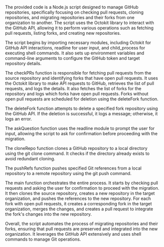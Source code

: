 The provided code is a Node.js script designed to manage GitHub repositories, specifically focusing on checking pull requests, cloning repositories, and migrating repositories and their forks from one organization to another. The script uses the Octokit library to interact with the GitHub API, allowing it to perform various operations such as fetching pull requests, listing forks, and creating new repositories.

The script begins by importing necessary modules, including Octokit for GitHub API interactions, readline for user input, and child_process for executing shell commands. It also sets up environment variables and command-line arguments to configure the GitHub token and target repository details.

The checkPRs function is responsible for fetching pull requests from the source repository and identifying forks that have open pull requests. It uses the Octokit library to make API requests to GitHub, retrieves the list of pull requests, and logs the details. It also fetches the list of forks for the repository and logs which forks have open pull requests. Forks without open pull requests are scheduled for deletion using the deleteFork function.

The deleteFork function attempts to delete a specified fork repository using the GitHub API. If the deletion is successful, it logs a message; otherwise, it logs an error.

The askQuestion function uses the readline module to prompt the user for input, allowing the script to ask for confirmation before proceeding with the migration.

The cloneRepo function clones a GitHub repository to a local directory using the git clone command. It checks if the directory already exists to avoid redundant cloning.

The pushRefs function pushes specified Git references from a local repository to a remote repository using the git push command.

The main function orchestrates the entire process. It starts by checking pull requests and asking the user for confirmation to proceed with the migration. It then clones the source repository, creates a new repository in the target organization, and pushes the references to the new repository. For each fork with open pull requests, it creates a corresponding fork in the target organization, merges the changes, and creates a pull request to integrate the fork's changes into the new repository.

Overall, the script automates the process of migrating repositories and their forks, ensuring that pull requests are preserved and integrated into the new organization. It leverages the GitHub API extensively and uses shell commands to manage Git operations.